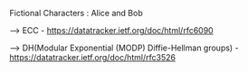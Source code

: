 Fictional Characters : Alice and Bob

--> ECC - https://datatracker.ietf.org/doc/html/rfc6090


--> DH(Modular Exponential (MODP) Diffie-Hellman groups) - https://datatracker.ietf.org/doc/html/rfc3526
